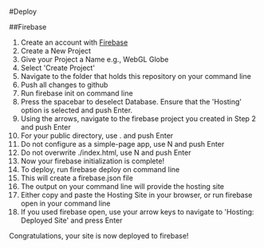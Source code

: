 #Deploy

##Firebase

1. Create an account with [Firebase](https://firebase.google.com/)
2. Create a New Project
  1. Give your Project a Name e.g., WebGL Globe
  2. Select 'Create Project'
3. Navigate to the folder that holds this repository on your command line
4. Push all changes to github
5. Run firebase init on command line
6. Press the spacebar to deselect Database. Ensure that the 'Hosting' option is selected and push Enter.
7. Using the arrows, navigate to the firebase project you created in Step 2 and push Enter
8. For your public directory, use . and push Enter
9. Do not configure as a simple-page app, use N and push Enter
10. Do not overwrite ./index.html, use N and push Enter
11. Now your firebase initialization is complete!
12. To deploy, run firebase deploy on command line
  1. This will create a firebase.json file
  2. The output on your command line will provide the hosting site
13. Either copy and paste the Hosting Site in your browser, or run firebase open in your command line
  1. If you used firebase open, use your arrow keys to navigate to 'Hosting: Deployed Site' and press Enter

Congratulations, your site is now deployed to firebase! 
